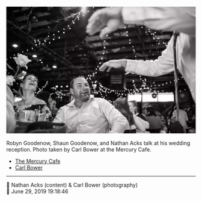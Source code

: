 ![Robyn Goodenow, Shaun Goodenow, and Nathan Acks talk](assets/a68a222f1d2ad0a3dd013f5f2bff79d5.webp)

Robyn Goodenow, Shaun Goodenow, and Nathan Acks talk at his wedding reception. Photo taken by Carl Bower at the Mercury Cafe.

* [The Mercury Cafe](http://mercurycafe.com)
* [Carl Bower](https://carlbowerphotos.com)

- - - -

<span aria-hidden="true">👥</span> Nathan Acks (content) & Carl Bower (photography)  
<span aria-hidden="true">📅</span> June 29, 2019 19:18:46
